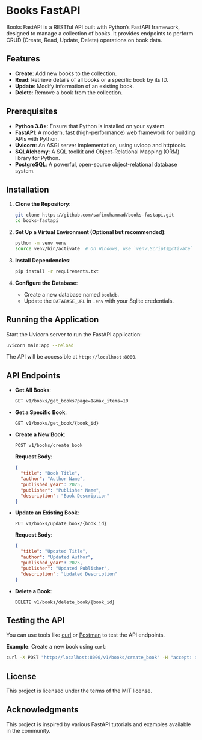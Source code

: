 
# Books FastAPI

Books FastAPI is a RESTful API built with Python’s FastAPI framework, designed to manage a collection of books. It provides endpoints to perform CRUD (Create, Read, Update, Delete) operations on book data.

## Features
- **Create**: Add new books to the collection.
- **Read**: Retrieve details of all books or a specific book by its ID.
- **Update**: Modify information of an existing book.
- **Delete**: Remove a book from the collection.

## Prerequisites
- **Python 3.8+**: Ensure that Python is installed on your system.
- **FastAPI**: A modern, fast (high-performance) web framework for building APIs with Python.
- **Uvicorn**: An ASGI server implementation, using uvloop and httptools.
- **SQLAlchemy**: A SQL toolkit and Object-Relational Mapping (ORM) library for Python.
- **PostgreSQL**: A powerful, open-source object-relational database system.

## Installation
1. **Clone the Repository**:
    ```bash
    git clone https://github.com/safimuhammad/books-fastapi.git
    cd books-fastapi
    ```

2. **Set Up a Virtual Environment (Optional but recommended)**:
    ```bash
    python -m venv venv
    source venv/bin/activate  # On Windows, use `venv\Scriptsctivate`
    ```

3. **Install Dependencies**:
    ```bash
    pip install -r requirements.txt
    ```

4. **Configure the Database**:
    - Create a new database named `bookdb`.
    - Update the `DATABASE_URL` in `.env` with your Sqlite credentials.



## Running the Application
Start the Uvicorn server to run the FastAPI application:
```bash
uvicorn main:app --reload
```
The API will be accessible at `http://localhost:8000`.

## API Endpoints
- **Get All Books**:
    ```http
    GET v1/books/get_books?page=1&max_items=10
    ```

- **Get a Specific Book**:
    ```http
    GET v1/books/get_book/{book_id}
    ```

- **Create a New Book**:
    ```http
    POST v1/books/create_book
    ```
    **Request Body**:
    ```json
    {
      "title": "Book Title",
      "author": "Author Name",
      "published_year": 2025,
      "publisher": "Publisher Name",
      "description": "Book Description"
    }
    ```

- **Update an Existing Book**:
    ```http
    PUT v1/books/update_book/{book_id}
    ```
    **Request Body**:
    ```json
    {
      "title": "Updated Title",
      "author": "Updated Author",
      "published_year": 2025,
      "publisher": "Updated Publisher",
      "description": "Updated Description"
    }
    ```

- **Delete a Book**:
    ```http
    DELETE v1/books/delete_book/{book_id}
    ```

## Testing the API
You can use tools like [curl](https://curl.se/) or [Postman](https://www.postman.com/) to test the API endpoints.

**Example**: Create a new book using `curl`:
```bash
curl -X POST "http://localhost:8000/v1/books/create_book" -H "accept: application/json" -H "Content-Type: application/json" -d '{"title":"The Lord of the Rings", "author": "J.R.R. Tolkien", "published_year": 1954, "publisher": "George Allen & Unwin", "description": "An epic fantasy novel."}'
```

## License
This project is licensed under the terms of the MIT license.

## Acknowledgments
This project is inspired by various FastAPI tutorials and examples available in the community.
